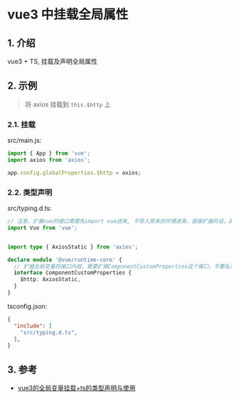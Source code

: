 <!--#region
@author 吴钦飞
@email wuqinfei@qq.com
@create date 2024-03-27 16:42:55
@modify date 2024-03-27 16:42:58
@desc [description]
#endregion-->

# vue3 中挂载全局属性

## 1. 介绍

vue3 + TS, 挂载及声明全局属性

## 2. 示例

>将 axios 挂载到 `this.$http` 上

### 2.1. 挂载

src/main.js:

```ts
import { App } from 'vue';
import axios from 'axios';

app.config.globalProperties.$http = axios;
```

### 2.2. 类型声明

src/typing.d.ts:

```ts
// 注意，扩展vue的接口需要先import vue进来, 不导入原来的环境进来，直接扩展的话，就不是扩展了，变成覆盖
import Vue from 'vue';


import type { AxiosStatic } from 'axios';

declare module '@vue/runtime-core' {
  // 扩展全局变量的接口内容，需要扩展ComponentCustomProperties这个接口，不要乱改成别的
  interface ComponentCustomProperties {
    $http: AxiosStatic,
  }
}
```

tsconfig.json:

```json
{
  "include": [
    "src/typing.d.ts",
  ],
}
```

## 3. 参考

* [vue3的全局变量挂载+ts的类型声明与使用](https://juejin.cn/post/7210274432333430842)
